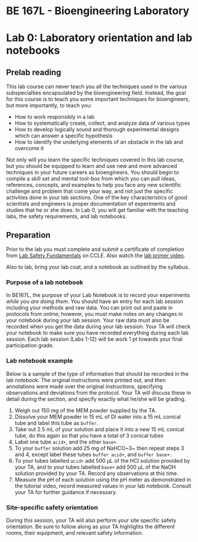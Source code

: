 # BE 167L - Bioengineering Laboratory

# Lab 0: Laboratory orientation and lab notebooks

## Prelab reading

This lab course can never teach you all the techniques used in the various subspecialties encapsulated by the bioengineering field. Instead, the goal for this course is to teach you some important techniques for bioengineers, but more importantly, to teach you:

- How to work responsibly in a lab
- How to systematically create, collect, and analyze data of various types
- How to develop logically sound and thorough experimental designs which can answer a specific hypothesis
- How to identify the underlying elements of an obstacle in the lab and overcome it

Not only will you learn the specific techniques covered in this lab course, but you should be equipped to learn and use new and more advanced techniques in your future careers as bioengineers. You should begin to compile a skill set and mental tool-box from which you can pull ideas, references, concepts, and examples to help you face any new scientific challenge and problem that come your way, and not just the specific activities done in your lab sections. One of the key characteristics of good scientists and engineers is proper documentation of experiments and studies that he or she does. In Lab 0, you will get familiar with the teaching labs, the safety requirements, and lab notebooks.

## Preparation

Prior to the lab you must complete and submit a certificate of completion from [Lab Safety Fundamentals](https://worksafe.ucla.edu/) on CCLE. Also watch the [lab primer video](https://www.youtube.com/watch?v=DW58qLuqIWQ).

Also to lab, bring your lab coat, and a notebook as outlined by the syllabus.

### Purpose of a lab notebook

In BE167L, the purpose of your Lab Notebook is to record your experiments *while you are doing them*. You should have an entry for each lab session including your methods and raw data. You can print out and paste in protocols from online; however, you must make notes on any changes in your notebook during your lab session. Your raw data must also be recorded when you get the data during your lab session. Your TA will check your notebook to make sure you have recorded everything during each lab session. Each lab session (Labs 1-12) will be work 1 pt towards your final participation grade.

### Lab notebook example

Below is a sample of the type of information that should be recorded in the lab notebook. The original instructions were printed out, and then annotations were made over the original instructions, specifying observations and deviations from the protocol. Your TA will discuss these in detail during the section, and specify exactly what he/she will be grading.

1.  Weigh out 150 mg of the MEM powder supplied by the TA.
2.  Dissolve your MEM powder in 15 mL of DI water into a 15 mL conical tube and label this tube as `buffer`.
3.  Take out 2.5 mL of your solution and place it into a new 15 mL conical tube, do this again so that you have a total of 3 conical tubes
4.  Label one tube `acid+`, and the other `base+`.
5.  To your `buffer` solution add 25 mg of NaHCO~3~ then repeat steps 3 and 4, except label these tubes `buffer acid+`, and `buffer base+.`
6.  To your tubes labelled `acid+` add 500 µL of the HCl solution provided by your TA, and to your tubes labelled `base+` add 500 µL of the NaOH solution provided by your TA. Record any observations at this time.
7.  Measure the pH of each solution using the pH meter as demonstrated in the tutorial video, record measured values in your lab notebook. Consult your TA for further guidance if necessary.

### Site-specific safety orientation

During this session, your TA will also perform your site specific safety orientation. Be sure to follow along as your TA highlights the different rooms, their equipment, and relevant safety information.
